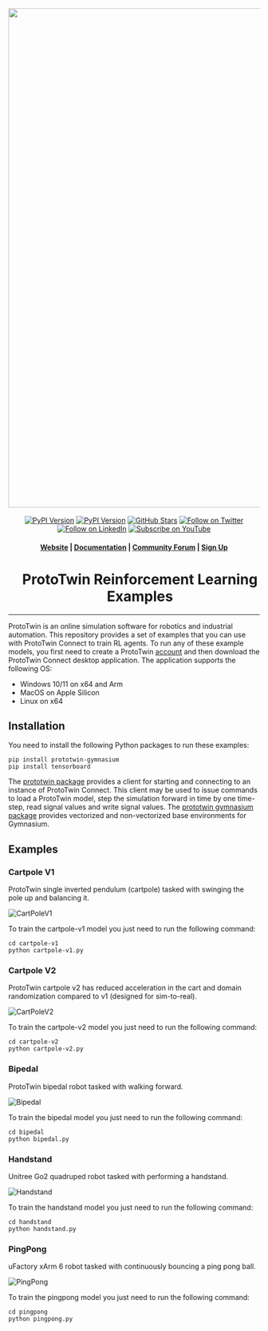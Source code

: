 <div align="center">
  <img width="3000" height="1000" alt="prototwin" src="https://github.com/user-attachments/assets/0cb6efd9-0685-4ca1-b608-e95aba4f68c5" />
</div>

<br>

<div align="center">
  <a href="https://pypi.org/project/prototwin/"><img src="https://img.shields.io/pypi/v/prototwin.svg" alt="PyPI Version"/></a>
  <a href="https://pypi.org/project/prototwin-gymnasium/"><img src="https://img.shields.io/pypi/v/prototwin-gymnasium.svg" alt="PyPI Version"/></a>
  <a href="https://github.com/prototwin/RLExamples/stargazers"><img src="https://img.shields.io/github/stars/prototwin/RLExamples.svg?style=social&label=Stars" alt="GitHub Stars"/></a>
  <a href="https://twitter.com/prototwin"><img src="https://img.shields.io/twitter/follow/prototwin?style=social" alt="Follow on Twitter"/></a>
  <a href="https://linkedin.com/company/prototwin"><img src="https://img.shields.io/badge/LinkedIn-0077B5?logo=LinkedIn" alt="Follow on LinkedIn"/></a>
  <a href="https://youtube.com/@prototwin"><img src="https://img.shields.io/badge/YouTube-red?logo=youtube&logoColor=white" alt="Subscribe on YouTube"/></a>
</div>

<h4 align="center">

[Website](https://prototwin.com/) | [Documentation](https://prototwin.com/docs) | [Community Forum](https://community.prototwin.com/) | [Sign Up](https://prototwin.com/account/signup)

</h4>

<div id="user-content-toc">
  <ul align="center" style="list-style: none;">
    <summary>
      <h1>ProtoTwin Reinforcement Learning Examples</h1>
    </summary>
  </ul>
</div>

---

ProtoTwin is an online simulation software for robotics and industrial automation. This repository provides a set of examples that you can use with ProtoTwin Connect to train RL agents. To run any of these example models, you first need to create a ProtoTwin [account](https://prototwin.com/account/signup) and then download the ProtoTwin Connect desktop application. The application supports the following OS:

- Windows 10/11 on x64 and Arm
- MacOS on Apple Silicon
- Linux on x64

## Installation

You need to install the following Python packages to run these examples:

```
pip install prototwin-gymnasium
pip install tensorboard
```

The [prototwin package](https://pypi.org/project/prototwin/) provides a client for starting and connecting to an instance of ProtoTwin Connect. This client may be used to issue commands to load a ProtoTwin model, step the simulation forward in time by one time-step, read signal values and write signal values.
The [prototwin gymnasium package](https://pypi.org/project/prototwin-gymnasium/) provides vectorized and non-vectorized base environments for Gymnasium.

## Examples

### Cartpole V1

ProtoTwin single inverted pendulum (cartpole) tasked with swinging the pole up and balancing it.

![CartPoleV1](https://github.com/user-attachments/assets/ef6117c0-356e-498d-a78d-5cefa474f02e)

To train the cartpole-v1 model you just need to run the following command:
```
cd cartpole-v1
python cartpole-v1.py
```

### Cartpole V2

ProtoTwin cartpole v2 has reduced acceleration in the cart and domain randomization compared to v1 (designed for sim-to-real).

![CartPoleV2](https://github.com/user-attachments/assets/51b73b06-10ff-4ede-9715-a0372c095cc2)

To train the cartpole-v2 model you just need to run the following command:
```
cd cartpole-v2
python cartpole-v2.py
```

### Bipedal

ProtoTwin bipedal robot tasked with walking forward.

![Bipedal](https://github.com/user-attachments/assets/7c9b973f-2bd4-4dbb-8947-a962fb8ebf23)

To train the bipedal model you just need to run the following command:
```
cd bipedal
python bipedal.py
```

### Handstand

Unitree Go2 quadruped robot tasked with performing a handstand.

![Handstand](https://github.com/user-attachments/assets/6d6cad5f-826c-4385-8694-3a905b325127)

To train the handstand model you just need to run the following command:
```
cd handstand
python handstand.py
```

### PingPong

uFactory xArm 6 robot tasked with continuously bouncing a ping pong ball.

![PingPong](https://github.com/user-attachments/assets/b8773a11-5505-4754-8703-030c6b92b8ef)

To train the pingpong model you just need to run the following command:
```
cd pingpong
python pingpong.py
```
